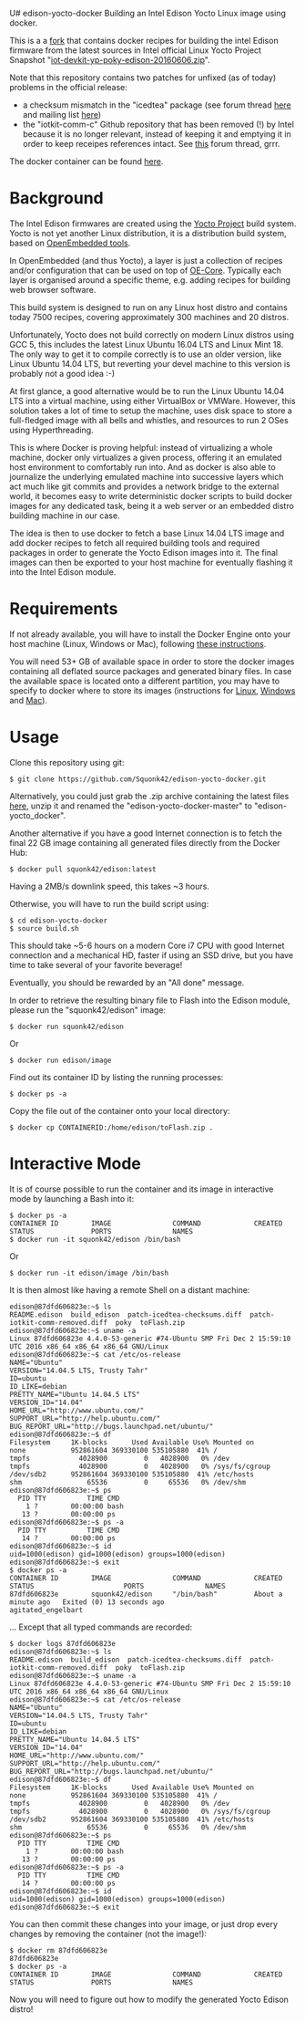 U# edison-yocto-docker
Building an Intel Edison Yocto Linux image using docker.

This is a a [fork](https://github.com/hultqvist/edison-yocto-docker) that contains docker recipes for building the intel Edison firmware from the latest sources in Intel official Linux Yocto Project Snapshot "[iot-devkit-yp-poky-edison-20160606.zip](https://software.intel.com/en-us/iot/hardware/edison/downloads)".

Note that this repository contains two patches for unfixed (as of today) problems in the official release:
  - a checksum mismatch in the "icedtea" package (see forum thread [here](https://communities.intel.com/message/434269#434269) and mailing list [here](https://lists.yoctoproject.org/pipermail/yocto/2016-October/032374.html))
  - the "iotkit-comm-c" Github repository that has been removed (!) by Intel because it is no longer relevant, instead of keeping it and emptying it in order to keep receipes references intact. See [this](https://communities.intel.com/thread/108000) forum thread, grrr.

The docker container can be found [here](https://hub.docker.com/r/squonk42/edison/).

Background
==========

The Intel Edison firmwares are created using the [Yocto Project](https://www.yoctoproject.org/) build system. Yocto is not yet another Linux distribution, it is a distribution build system, based on [OpenEmbedded tools](http://www.openembedded.org/wiki/Main_Page).

In OpenEmbedded (and thus Yocto), a layer is just a collection of recipes and/or configuration that can be used on top of [OE-Core](http://www.openembedded.org/wiki/OpenEmbedded-Core). Typically each layer is organised around a specific theme, e.g. adding recipes for building web browser software.

This build system is designed to run on any Linux host distro and contains today 7500 recipes, covering approximately 300 machines and 20 distros.

Unfortunately, Yocto does not build correctly on modern Linux distros using GCC 5, this includes the latest Linux Ubuntu 16.04 LTS and Linux Mint 18. The only way to get it to compile correctly is to use an older version, like Linux Ubuntu 14.04 LTS, but reverting your devel machine to this version is probably not a good idea :-)

At first glance, a good alternative would be to run the Linux Ubuntu 14.04 LTS into a virtual machine, using either VirtualBox or VMWare. However, this solution takes a lot of time to setup the machine, uses disk space to store a full-fledged image with all bells and whistles, and resources to run 2 OSes using Hyperthreading.

This is where Docker is proving helpful: instead of virtualizing a whole machine, docker only virtualizes a given process, offering it an emulated host environment to comfortably run into. And as docker is also able to journalize the underlying emulated machine into successive layers which act much like git commits and provides a network bridge to the external world, it becomes easy to write deterministic docker scripts to build docker images for any dedicated task, being it a web server or an embedded distro building machine in our case.

The idea is then to use docker to fetch a base Linux 14.04 LTS image and add docker recipes to fetch all required building tools and required packages in order to generate the Yocto Edison images into it. The final images can then be exported to your host machine for eventually flashing it into the Intel Edison module.

Requirements
============

If not already available, you will have to install the Docker Engine onto your host machine (Linux, Windows or Mac), following [these instructions](https://docs.docker.com/engine/installation/).

You will need 53+ GB of available space in order to store the docker images containing all deflated source packages and generated binary files. In case the available space is located onto a different partition, you may have to specify to docker where to store its images (instructions for [Linux](https://forums.docker.com/t/how-do-i-change-the-docker-image-installation-directory/1169/20), [Windows](https://forums.docker.com/t/where-are-images-stored/9794) and [Mac](https://forums.docker.com/t/change-docker-image-directory-for-mac/18891)).

Usage
=====

Clone this repository using git:

    $ git clone https://github.com/Squonk42/edison-yocto-docker.git

Alternatively, you could just grab the .zip archive containing the latest files [here](https://github.com/Squonk42/edison-yocto-docker/archive/master.zip), unzip it and renamed the "edison-yocto-docker-master" to "edison-yocto_docker".

Another alternative if you have a good Internet connection is to fetch the final 22 GB image containing all generated files directly from the Docker Hub:

    $ docker pull squonk42/edison:latest

Having a 2MB/s downlink speed, this takes ~3 hours.

Otherwise, you will have to run the build script using:

    $ cd edison-yocto-docker
    $ source build.sh

This should take ~5-6 hours on a modern Core i7 CPU with good Internet connection and a mechanical HD, faster if using an SSD drive, but you have time to take several of your favorite beverage!

Eventually, you should be rewarded by an "All done" message.

In order to retrieve the resulting binary file to Flash into the Edison module, please run the "squonk42/edison" image:

    $ docker run squonk42/edison

Or

    $ docker run edison/image

Find out its container ID by listing the running processes:

    $ docker ps -a

Copy the file out of the container onto your local directory:

    $ docker cp CONTAINERID:/home/edison/toFlash.zip .

Interactive Mode
================

It is of course possible to run the container and its image in interactive mode by launching a Bash into it:

    $ docker ps -a
    CONTAINER ID        IMAGE               COMMAND             CREATED             STATUS              PORTS               NAMES
    $ docker run -it squonk42/edison /bin/bash

Or

    $ docker run -it edison/image /bin/bash

It is then almost like having a remote Shell on a distant machine:

    edison@87dfd606823e:~$ ls
    README.edison  build_edison  patch-icedtea-checksums.diff  patch-iotkit-comm-removed.diff  poky  toFlash.zip
    edison@87dfd606823e:~$ uname -a
    Linux 87dfd606823e 4.4.0-53-generic #74-Ubuntu SMP Fri Dec 2 15:59:10 UTC 2016 x86_64 x86_64 x86_64 GNU/Linux
    edison@87dfd606823e:~$ cat /etc/os-release
    NAME="Ubuntu"
    VERSION="14.04.5 LTS, Trusty Tahr"
    ID=ubuntu
    ID_LIKE=debian
    PRETTY_NAME="Ubuntu 14.04.5 LTS"
    VERSION_ID="14.04"
    HOME_URL="http://www.ubuntu.com/"
    SUPPORT_URL="http://help.ubuntu.com/"
    BUG_REPORT_URL="http://bugs.launchpad.net/ubuntu/"
    edison@87dfd606823e:~$ df
    Filesystem     1K-blocks      Used Available Use% Mounted on
    none           952861604 369330100 535105880  41% /
    tmpfs            4028900         0   4028900   0% /dev
    tmpfs            4028900         0   4028900   0% /sys/fs/cgroup
    /dev/sdb2      952861604 369330100 535105880  41% /etc/hosts
    shm                65536         0     65536   0% /dev/shm
    edison@87dfd606823e:~$ ps
      PID TTY          TIME CMD
        1 ?        00:00:00 bash
       13 ?        00:00:00 ps
    edison@87dfd606823e:~$ ps -a
      PID TTY          TIME CMD
       14 ?        00:00:00 ps
    edison@87dfd606823e:~$ id
    uid=1000(edison) gid=1000(edison) groups=1000(edison)
    edison@87dfd606823e:~$ exit
    $ docker ps -a
    CONTAINER ID        IMAGE               COMMAND             CREATED              STATUS                      PORTS               NAMES
    87dfd606823e        squonk42/edison     "/bin/bash"         About a minute ago   Exited (0) 13 seconds ago                       agitated_engelbart

... Except that all typed commands are recorded:

    $ docker logs 87dfd606823e
    edison@87dfd606823e:~$ ls
    README.edison  build_edison  patch-icedtea-checksums.diff  patch-iotkit-comm-removed.diff  poky  toFlash.zip
    edison@87dfd606823e:~$ uname -a
    Linux 87dfd606823e 4.4.0-53-generic #74-Ubuntu SMP Fri Dec 2 15:59:10 UTC 2016 x86_64 x86_64 x86_64 GNU/Linux
    edison@87dfd606823e:~$ cat /etc/os-release
    NAME="Ubuntu"
    VERSION="14.04.5 LTS, Trusty Tahr"
    ID=ubuntu
    ID_LIKE=debian
    PRETTY_NAME="Ubuntu 14.04.5 LTS"
    VERSION_ID="14.04"
    HOME_URL="http://www.ubuntu.com/"
    SUPPORT_URL="http://help.ubuntu.com/"
    BUG_REPORT_URL="http://bugs.launchpad.net/ubuntu/"
    edison@87dfd606823e:~$ df
    Filesystem     1K-blocks      Used Available Use% Mounted on
    none           952861604 369330100 535105880  41% /
    tmpfs            4028900         0   4028900   0% /dev
    tmpfs            4028900         0   4028900   0% /sys/fs/cgroup
    /dev/sdb2      952861604 369330100 535105880  41% /etc/hosts
    shm                65536         0     65536   0% /dev/shm
    edison@87dfd606823e:~$ ps
      PID TTY          TIME CMD
        1 ?        00:00:00 bash
       13 ?        00:00:00 ps
    edison@87dfd606823e:~$ ps -a
      PID TTY          TIME CMD
       14 ?        00:00:00 ps
    edison@87dfd606823e:~$ id
    uid=1000(edison) gid=1000(edison) groups=1000(edison)
    edison@87dfd606823e:~$ exit

You can then commit these changes into your image, or just drop every changes by removing the container (not the image!):

    $ docker rm 87dfd606823e
    87dfd606823e
    $ docker ps -a
    CONTAINER ID        IMAGE               COMMAND             CREATED             STATUS              PORTS               NAMES

Now you will need to figure out how to modify the generated Yocto Edison distro!
